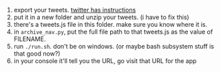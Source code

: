 1. export your tweets. [twitter has instructions](https://help.twitter.com/en/managing-your-account/how-to-download-your-twitter-archive)
2. put it in a new folder and unzip your tweets. (i have to fix this)
3. there's a tweets.js file in this folder. make sure you know where it is.
4. in `archive_nav.py`, put the full file path to that tweets.js as the value of FILENAME.
5. run `./run.sh`. don't be on windows. (or maybe bash subsystem stuff is that good now?)
6. in your console it'll tell you the URL, go visit that URL for the app
